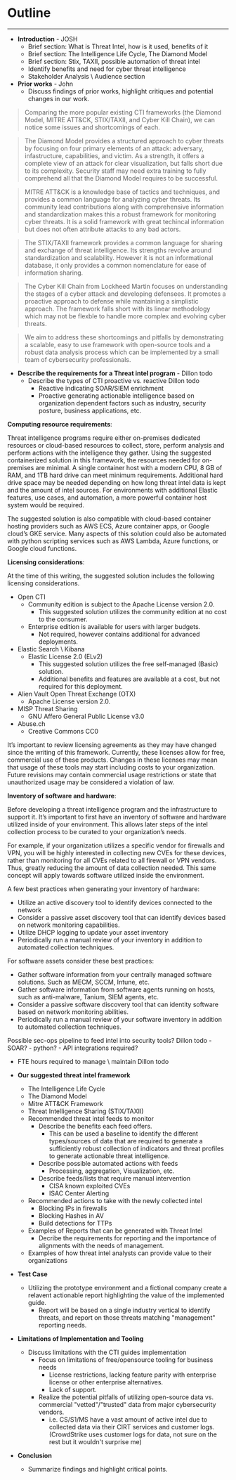 # Outline
---

 - **Introduction** - JOSH
   - Brief section: What is Threat Intel, how is it used, benefits of it
   - Brief section: The Intelligence Life Cycle, The Diamond Model
   - Brief section: Stix, TAXII, possible automation of threat intel
   - Identify benefits and need for cyber threat intelligence
   - Stakeholder Analysis \ Audience section 
 - **Prior works** - John
   - Discuss findings of prior works, highlight critiques and potential changes in our work.
  
 
> Comparing the more popular existing CTI frameworks (the Diamond Model, MITRE ATT&CK, STIX/TAXII, and Cyber Kill Chain), we can notice some issues and shortcomings of each.

> The Diamond Model provides a structured approach to cyber threats by focusing on four primary elements of an attack: adversary, infastructure, capabilities, and victim.  As a strength, it offers a complete view of an attack for clear visualization, but falls short due to its complexity.  Security staff may need extra training to fully comprehend all that the Diamond Model requires to be successful.

> MITRE ATT&CK is a knowledge base of tactics and techniques, and provides a common language for analyzing cyber threats.  Its community lead contributions along with comprehensive information and standardization makes this a robust framework for monitoring cyber threats.  It is a solid framework with great techincal information but does not often attribute attacks to any bad actors.

> The STIX/TAXII framework provides a common language for sharing and exchange of threat intelligence.  Its strengths revolve around standardization and scalability.  However it is not an informational database, it only provides a common nomenclature for ease of information sharing.

> The Cyber Kill Chain from Lockheed Martin focuses on understanding the stages of a cyber attack and developing defensees.  It promotes a proactive approach to defense while mantaining a simplistic approach.  The framework falls short with its linear methodology which may not be flexble to handle more complex and evolving cyber threats.

> We aim to address these shortcomings and pitfalls by demonstrating a scalable, easy to use framework with open-source tools and a robust data analysis process which can be implemented by a small team of cybersecurity professionals.
> 
 - **Describe the requirements for a Threat intel program** - Dillon todo
   - Describe the types of CTI proactive vs. reactive Dillon todo
     - Reactive indicating SOAR/SIEM enrichment
     - Proactive generating actionable intelligence based on organization dependent factors such as industry, security posture, business applications, etc.

       
**Computing resource requirements**:

Threat intelligence programs require either on-premises dedicated resources or cloud-based resources to collect, store, perform analysis and perform actions with the intelligence they gather. 
Using the suggested containerized solution in this framework, the resources needed for on-premises are minimal. A single container host with a modern CPU, 8 GB of RAM, and 1TB hard drive can meet minimum requirements. Additional hard drive space may be needed depending on how long threat intel data is kept and the amount of intel sources. For environments with additional Elastic features, use cases, and automation, a more powerful container host system would be required. 

The suggested solution is also compatible with cloud-based container hosting providers such as AWS ECS, Azure container apps, or Google cloud’s GKE service. Many aspects of this solution could also be automated with python scripting services such as AWS Lambda, Azure functions, or Google cloud functions. 


**Licensing considerations**:

At the time of this writing, the suggested solution includes the following licensing considerations. 
   - Open CTI 
     - Community edition is subject to the Apache License version 2.0.
       - This suggested solution utilizes the community edition at no cost to the consumer.
     - Enterprise edition is available for users with larger budgets.
       - Not required, however contains additional for advanced deployments.
   - Elastic Search \ Kibana
     - Elastic License 2.0 (ELv2)
       - This suggested solution utilizes the free self-managed (Basic) solution. 
       - Additional benefits and features are available at a cost, but not required for this deployment. 
   - Alien Vault Open Threat Exchange (OTX)
     - Apache License version 2.0.
   - MISP Threat Sharing
     - GNU Affero General Public License v3.0
   - Abuse.ch
     - Creative Commons CC0 

It’s important to review licensing agreements as they may have changed since the writing of this framework. Currently, these licenses allow for free, commercial use of these products. Changes in these licenses may mean that usage of these tools may start including costs to your organization. Future revisions may contain commercial usage restrictions or state that unauthorized usage may be considered a violation of law. 

**Inventory of software and hardware**:


Before developing a threat intelligence program and the infrastructure to support it. It’s important to first have an inventory of software and hardware utilized inside of your environment. This allows later steps of the intel collection process to be curated to your organization’s needs. 

For example, if your organization utilizes a specific vendor for firewalls and VPN, you will be highly interested in collecting new CVEs for these devices, rather than monitoring for all CVEs related to all firewall or VPN vendors. Thus, greatly reducing the amount of data collection needed.  This same concept will apply towards software utilized inside the environment. 

A few best practices when generating your inventory of hardware:

   - Utilize an active discovery tool to identify devices connected to the network
   - Consider a passive asset discovery tool that can identify devices based on network monitoring capabilities. 
   - Utilize DHCP logging to update your asset inventory
   - Periodically run a manual review of your inventory in addition to automated collection techniques. 


For software assets consider these best practices:

   - Gather software information from your centrally managed software solutions. Such as MECM, SCCM, Intune, etc.
   - Gather software information from software agents running on hosts, such as anti-malware, Tanium, SIEM agents, etc. 
   - Consider a passive software discovery tool that can identity software based on network monitoring abilities. 
   - Periodically run a manual review of your software inventory in addition to automated collection techniques.



Possible sec-ops pipeline to feed intel into security tools?  Dillon todo
     - SOAR?
     - python?
     - API integrations required?
   - FTE hours required to manage \ maintain Dillon todo

    
 - **Our suggested threat intel framework**
   - The Intelligence Life Cycle
   - The Diamond Model
   - Mitre ATT&CK Framework
   - Threat Intelligence Sharing (STIX/TAXII)
   - Recommended threat intel feeds to monitor
     - Describe the benefits each feed offers.
       - This can be used a baseline to identify the different types/sources of data that are required to generate a sufficiently robust collection of indicators and threat profiles to generate actionable threat intelligence. 
     - Describe possible automated actions with feeds
       - Processing, aggregation, Visualization, etc.
     - Describe feeds/lists that require manual intervention
       - CISA known exploited CVEs
       - ISAC Center Alerting
   - Recommended actions to take with the newly collected intel
     - Blocking IPs in firewalls
     - Blocking Hashes in AV
     - Build detections for TTPs
   - Examples of Reports that can be generated with Threat Intel
     - Decribe the requirements for reporting and the importance of alignments with the needs of management.
   - Examples of how threat intel analysts can provide value to their organizations 
 - **Test Case**
   - Utilizing the prototype environment and a fictional company create a relavent actionable report highlighting the value of the implemented guide. 
     - Report will be based on a single industry vertical to identify threats, and report on those threats matching "management" reporting needs.
 - **Limitations of Implementation and Tooling**
   - Discuss limitations with the CTI guides implementation
     - Focus on limitations of free/opensource tooling for business needs
       - License restrictions, lacking feature parity with enterprise license or other enterprise alternatives. 
       - Lack of support.
     - Realize the potential pitfalls of utilizing open-source data vs. commercial "vetted"/"trusted" data from major cybersecurity vendors.
       - i.e. CS/S1/MS have a vast amount of active intel due to collected data via their CIRT services and customer logs. (CrowdStrike uses customer logs for data, not sure on the rest but it wouldn't surprise me)
 - **Conclusion**
   - Summarize findings and highlight critical points.

